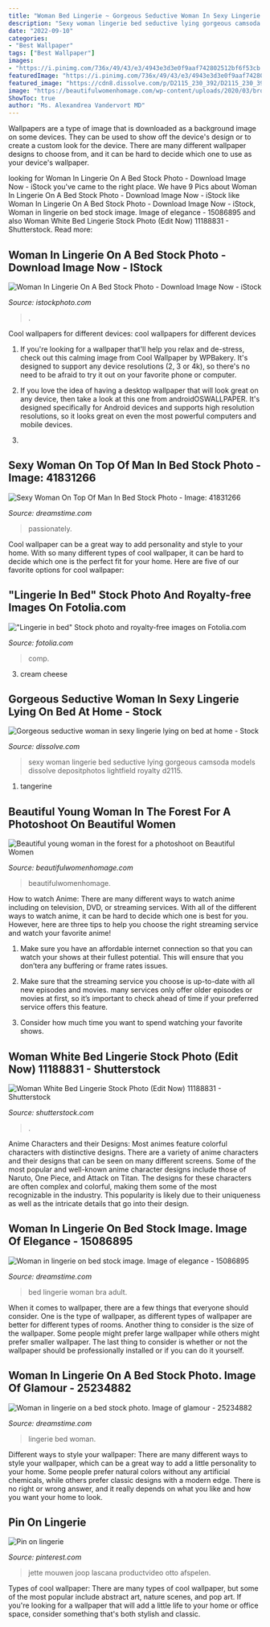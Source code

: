 ```yaml
---
title: "Woman Bed Lingerie ~ Gorgeous Seductive Woman In Sexy Lingerie Lying On Bed At Home"
description: "Sexy woman lingerie bed seductive lying gorgeous camsoda models dissolve depositphotos lightfield royalty d2115"
date: "2022-09-10"
categories:
- "Best Wallpaper"
tags: ["Best Wallpaper"]
images:
- "https://i.pinimg.com/736x/49/43/e3/4943e3d3e0f9aaf742802512bf6f53cb.jpg"
featuredImage: "https://i.pinimg.com/736x/49/43/e3/4943e3d3e0f9aaf742802512bf6f53cb.jpg"
featured_image: "https://cdn8.dissolve.com/p/D2115_230_392/D2115_230_392_1200.jpg"
image: "https://beautifulwomenhomage.com/wp-content/uploads/2020/03/brooke-cagle-RAvattRD-iQ-unsplash-scaled.jpg"
ShowToc: true
author: "Ms. Alexandrea Vandervort MD"
---
```



Wallpapers are a type of image that is downloaded as a background image on some devices. They can be used to show off the device's design or to create a custom look for the device. There are many different wallpaper designs to choose from, and it can be hard to decide which one to use as your device's wallpaper.

	

		
looking for Woman In Lingerie On A Bed Stock Photo - Download Image Now - iStock you've came to the right place. We have 9 Pics about Woman In Lingerie On A Bed Stock Photo - Download Image Now - iStock like Woman In Lingerie On A Bed Stock Photo - Download Image Now - iStock, Woman in lingerie on bed stock image. Image of elegance - 15086895 and also Woman White Bed Lingerie Stock Photo (Edit Now) 11188831 - Shutterstock. Read more:
		
    
## Woman In Lingerie On A Bed Stock Photo - Download Image Now - IStock

<img loading=lazy src="https://media.istockphoto.com/photos/woman-in-lingerie-on-a-bed-picture-id153549675?k=6&amp;m=153549675&amp;s=170667a&amp;w=0&amp;h=fGdbYOcKPElW_qxx7G4CW_LXWOYxdifVfNuDpCExIJI=" onerror="this.onerror=null;this.src='https://tse3.mm.bing.net/th?id=OIP.EgNdWMoFwi4ubtT_9Q7fwgHaE8&amp;pid=15.1';" alt="Woman In Lingerie On A Bed Stock Photo - Download Image Now - iStock">

_Source: istockphoto.com_

>. 

	

Cool wallpapers for different devices:
cool wallpapers for different devices 

1. If you're looking for a wallpaper that'll help you relax and de-stress, check out this calming image from Cool Wallpaper by WPBakery. It's designed to support any device resolutions (2, 3 or 4k), so there's no need to be afraid to try it out on your favorite phone or computer.

2. If you love the idea of having a desktop wallpaper that will look great on any device, then take a look at this one from androidOSWALLPAPER. It's designed specifically for Android devices and supports high resolution resolutions, so it looks great on even the most powerful computers and mobile devices.

3.

    
## Sexy Woman On Top Of Man In Bed Stock Photo - Image: 41831266

<img loading=lazy src="https://thumbs.dreamstime.com/x/sexy-woman-top-man-bed-women-men-passionately-holding-one-another-41831266.jpg" onerror="this.onerror=null;this.src='https://tse2.mm.bing.net/th?id=OIP.FrpVpM_VXJIfV7127xXGYQHaMK&amp;pid=15.1';" alt="Sexy Woman On Top Of Man In Bed Stock Photo - Image: 41831266">

_Source: dreamstime.com_

>passionately. 

	

Cool wallpaper can be a great way to add personality and style to your home. With so many different types of cool wallpaper, it can be hard to decide which one is the perfect fit for your home. Here are five of our favorite options for cool wallpaper: 

    
## &quot;Lingerie In Bed&quot; Stock Photo And Royalty-free Images On Fotolia.com

<img loading=lazy src="https://t3.ftcdn.net/jpg/01/43/99/98/500_F_143999824_iNvRicM6MAfJxHB92ZoxvygUE4rugg7F.jpg" onerror="this.onerror=null;this.src='https://tse3.mm.bing.net/th?id=OIP.sDDXjjJTbad-68DsESRO7QHaE7&amp;pid=15.1';" alt="&quot;Lingerie in bed&quot; Stock photo and royalty-free images on Fotolia.com">

_Source: fotolia.com_

>comp. 

	

3. cream cheese 

    
## Gorgeous Seductive Woman In Sexy Lingerie Lying On Bed At Home - Stock

<img loading=lazy src="https://cdn8.dissolve.com/p/D2115_230_392/D2115_230_392_1200.jpg" onerror="this.onerror=null;this.src='https://tse2.mm.bing.net/th?id=OIP.M-bGc67VLb85_tj44p-slgHaE8&amp;pid=15.1';" alt="Gorgeous seductive woman in sexy lingerie lying on bed at home - Stock">

_Source: dissolve.com_

>sexy woman lingerie bed seductive lying gorgeous camsoda models dissolve depositphotos lightfield royalty d2115. 

	

1. tangerine 

    
## Beautiful Young Woman In The Forest For A Photoshoot On Beautiful Women

<img loading=lazy src="https://beautifulwomenhomage.com/wp-content/uploads/2020/03/brooke-cagle-RAvattRD-iQ-unsplash-scaled.jpg" onerror="this.onerror=null;this.src='https://tse4.mm.bing.net/th?id=OIP.LlnrmsjDrS9WcPoLGx4uuQHaE8&amp;pid=15.1';" alt="Beautiful young woman in the forest for a photoshoot on Beautiful Women">

_Source: beautifulwomenhomage.com_

>beautifulwomenhomage. 

	

How to watch Anime: There are many different ways to watch anime including on television, DVD, or streaming services.
With all of the different ways to watch anime, it can be hard to decide which one is best for you. However, here are three tips to help you choose the right streaming service and watch your favorite anime!
1. Make sure you have an affordable internet connection so that you can watch your shows at their fullest potential. This will ensure that you don’tera any buffering or frame rates issues.

2. Make sure that the streaming service you choose is up-to-date with all new episodes and movies. many services only offer older episodes or movies at first, so it’s important to check ahead of time if your preferred service offers this feature.

3. Consider how much time you want to spend watching your favorite shows.

    
## Woman White Bed Lingerie Stock Photo (Edit Now) 11188831 - Shutterstock

<img loading=lazy src="https://image.shutterstock.com/image-photo/woman-white-bed-lingerie-450w-11188831.jpg" onerror="this.onerror=null;this.src='https://tse2.mm.bing.net/th?id=OIP.u_hI4GecrVs98X2fp2XgcAAAAA&amp;pid=15.1';" alt="Woman White Bed Lingerie Stock Photo (Edit Now) 11188831 - Shutterstock">

_Source: shutterstock.com_

>. 

	

Anime Characters and their Designs: Most animes feature colorful characters with distinctive designs.
There are a variety of anime characters and their designs that can be seen on many different screens. Some of the most popular and well-known anime character designs include those of Naruto, One Piece, and Attack on Titan. The designs for these characters are often complex and colorful, making them some of the most recognizable in the industry. This popularity is likely due to their uniqueness as well as the intricate details that go into their design.

    
## Woman In Lingerie On Bed Stock Image. Image Of Elegance - 15086895

<img loading=lazy src="https://thumbs.dreamstime.com/b/woman-lingerie-bed-15086895.jpg" onerror="this.onerror=null;this.src='https://tse4.mm.bing.net/th?id=OIP.zleHusfc4VCdqenxqskoegHaFc&amp;pid=15.1';" alt="Woman in lingerie on bed stock image. Image of elegance - 15086895">

_Source: dreamstime.com_

>bed lingerie woman bra adult. 

	

When it comes to wallpaper, there are a few things that everyone should consider. One is the type of wallpaper, as different types of wallpaper are better for different types of rooms. Another thing to consider is the size of the wallpaper. Some people might prefer large wallpaper while others might prefer smaller wallpaper. The last thing to consider is whether or not the wallpaper should be professionally installed or if you can do it yourself.

    
## Woman In Lingerie On A Bed Stock Photo. Image Of Glamour - 25234882

<img loading=lazy src="https://thumbs.dreamstime.com/b/sexy-woman-lingerie-bed-25234882.jpg" onerror="this.onerror=null;this.src='https://tse4.mm.bing.net/th?id=OIP.Tx5hUiN1KyxUag15M4nNvQHaLH&amp;pid=15.1';" alt="Woman in lingerie on a bed stock photo. Image of glamour - 25234882">

_Source: dreamstime.com_

>lingerie bed woman. 

	

Different ways to style your wallpaper:
There are many different ways to style your wallpaper, which can be a great way to add a little personality to your home. Some people prefer natural colors without any artificial chemicals, while others prefer classic designs with a modern edge. There is no right or wrong answer, and it really depends on what you like and how you want your home to look.

    
## Pin On Lingerie

<img loading=lazy src="https://i.pinimg.com/736x/49/43/e3/4943e3d3e0f9aaf742802512bf6f53cb.jpg" onerror="this.onerror=null;this.src='https://tse3.mm.bing.net/th?id=OIP.GY0UEmi9Scde9yB2CODSBwAAAA&amp;pid=15.1';" alt="Pin on lingerie">

_Source: pinterest.com_

>jette mouwen joop lascana productvideo otto afspelen. 

	

Types of cool wallpaper:
There are many types of cool wallpaper, but some of the most popular include abstract art, nature scenes, and pop art. If you're looking for a wallpaper that will add a little life to your home or office space, consider something that's both stylish and classic.

